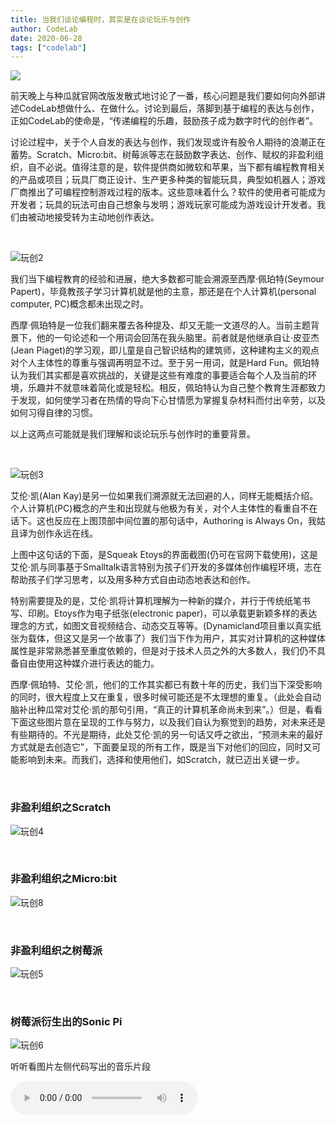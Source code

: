 ```yaml
---
title: 当我们谈论编程时，其实是在谈论玩乐与创作
author: CodeLab
date: 2020-06-28
tags: ["codelab"]
---
```


<img class="img-responsive" src="/img/玩创1.png" />

<br>

前天晚上与种瓜就官网改版发散式地讨论了一番，核心问题是我们要如何向外部讲述CodeLab想做什么、在做什么。讨论到最后，落脚到基于编程的表达与创作，正如CodeLab的使命是，“传递编程的乐趣，鼓励孩子成为数字时代的创作者”。

讨论过程中，关于个人自发的表达与创作，我们发现或许有股令人期待的浪潮正在蓄势。Scratch、Micro:bit、树莓派等志在鼓励数字表达、创作、赋权的非盈利组织，自不必说。值得注意的是，软件提供商如微软和苹果，当下都有编程教育相关的产品或项目；玩具厂商正设计、生产更多种类的智能玩具，典型如机器人；游戏厂商推出了可编程控制游戏过程的版本。这些意味着什么？软件的使用者可能成为开发者；玩具的玩法可由自己想象与发明；游戏玩家可能成为游戏设计开发者。我们由被动地接受转为主动地创作表达。

<!--more-->

<br>

![玩创2](/img/玩创2.jpg)

我们当下编程教育的经验和进展，绝大多数都可能会溯源至西摩·佩珀特(Seymour Papert)，毕竟教孩子学习计算机就是他的主意，那还是在个人计算机(personal computer, PC)概念都未出现之时。

西摩·佩珀特是一位我们翻来覆去各种提及、却又无能一文道尽的人。当前主题背景下，他的一句论述和一个用词会回荡在我头脑里。前者就是他继承自让·皮亚杰(Jean Piaget)的学习观，即儿童是自己智识结构的建筑师，这种建构主义的观点对个人主体性的尊重与强调再明显不过。至于另一用词，就是Hard Fun。佩珀特认为我们其实都是喜欢挑战的，关键是这些有难度的事要适合每个人及当前的环境，乐趣并不就意味着简化或是轻松。相反，佩珀特认为自己整个教育生涯都致力于发现，如何使学习者在热情的导向下心甘情愿为掌握复杂材料而付出辛劳，以及如何习得自律的习惯。

以上这两点可能就是我们理解和谈论玩乐与创作时的重要背景。

<br>

![玩创3](/img/玩创3.jpg)

艾伦·凯(Alan Kay)是另一位如果我们溯源就无法回避的人，同样无能概括介绍。个人计算机(PC)概念的产生和出现就与他极为有关，对个人主体性的看重自不在话下。这也反应在上图顶部中间位置的那句话中，Authoring is Always On，我姑且译为创作永远在线。

上图中这句话的下面，是Squeak Etoys的界面截图(仍可在官网下载使用)，这是艾伦·凯与同事基于Smalltalk语言特别为孩子们开发的多媒体创作编程环境，志在帮助孩子们学习思考，以及用多种方式自由动态地表达和创作。

特别需要提及的是，艾伦·凯将计算机理解为一种新的媒介，并行于传统纸笔书写、印刷。Etoys作为电子纸张(electronic paper)，可以承载更新颖多样的表达理念的方式，如图文音视频结合、动态交互等等。(Dynamicland项目重以真实纸张为载体，但这又是另一个故事了）我们当下作为用户，其实对计算机的这种媒体属性是非常熟悉甚至重度依赖的，但是对于技术人员之外的大多数人，我们仍不具备自由使用这种媒介进行表达的能力。

西摩·佩珀特、艾伦·凯，他们的工作其实都已有数十年的历史，我们当下深受影响的同时，很大程度上又在重复，很多时候可能还是不太理想的重复。（此处会自动脑补出种瓜常对艾伦·凯的那句引用，“真正的计算机革命尚未到来”。）但是，看看下面这些图片意在呈现的工作与努力，以及我们自认为察觉到的趋势，对未来还是有些期待的。不光是期待，此处艾伦·凯的另一句话又呼之欲出，“预测未来的最好方式就是去创造它”，下面要呈现的所有工作，既是当下对他们的回应，同时又可能影响到未来。而我们，选择和使用他们，如Scratch，就已迈出关键一步。

<br>

### **非盈利组织之Scratch**

![玩创4](/img/玩创4.jpg)

<br>

### **非盈利组织之Micro:bit**

![玩创8](/img/玩创8.jpg)

<br>

### **非盈利组织之树莓派**

![玩创5](/img/玩创5.jpg)

<br>

### **树莓派衍生出的Sonic Pi**

![玩创6](/img/玩创6.jpg)

听听看图片左侧代码写出的音乐片段

<audio controls src="/img/sonicpi_example.wav">

<br>

### **树莓派衍生出的Minecraft Pi**

![玩创7](/img/玩创7.jpg)

<br>

### **微软之MakeCode**

![玩创9](/img/玩创9.png)

<br>

### **谷歌之Teachable Machine**

![玩创13](/img/玩创13.jpg)

![ai](/img/ai.gif)

<br>

### **乐高之机器人**

![玩创10](/img/玩创10.jpg)

在[编程少年1+1访谈](https://www.codelab.club/blog/interview-01/)中，Hanson与在梦里有谈到，他们两个小时候都有给乐高机器人编程的经历。

<br>

### **索尼之机器人**

![玩创11](/img/玩创11.jpg)

<br>

### **非盈利组织之CodeLab**

![玩创14](/img/玩创14.png)

最后把我们自己也算进来。Adapter是由CodeLab构建的基础项目，致力于连接万物。在它的驱动下，无论是软件还是硬件，无论是AI、开源硬件、现实世界的物体、还是虚拟世界的动画角色，皆可彼此互动。由此为孩子构建一个可以自由玩乐与创作的开放环境。

下面请看两段小视频，前面图片中介绍的所有事物都已通过Adapter连接起来，孩子们在Scratch大本营中，就可以轻松与其互动，来去自由。

<br>

<video width=100% src="/img/树莓派小组秀.mp4" controls="controls"></video>

<br>

除前面提到的机器人之外，当下市场上还有众多可供孩子编程控制的机器人，CodeLab办公室也汇聚了很多，下面也小秀一下。

![玩创12](/img/玩创12.png)

<video width=100% src="/img/机器人小组.mp4" controls="controls"></video>